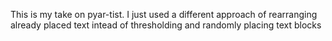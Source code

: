 This is my take on pyar-tist. I just used a different approach of rearranging already placed text intead of thresholding and randomly placing text blocks
